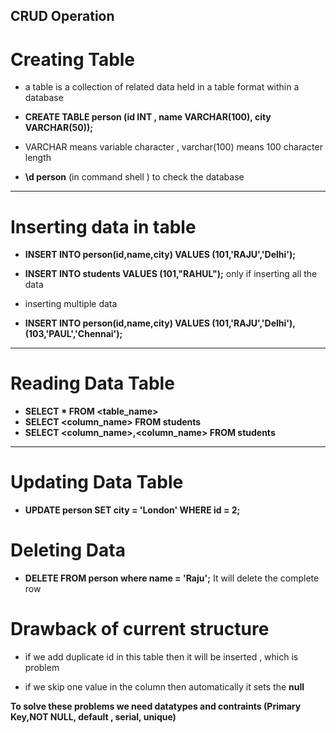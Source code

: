 ## CRUD Operation

# Creating Table
- a table is a collection of related data held in a table format within a database 

- **CREATE TABLE person (id INT , name VARCHAR(100), city VARCHAR(50));**

- VARCHAR means variable character , varchar(100) means 100 character length

- **\d person** (in command shell ) to check the database 

---

# Inserting data in  table 

- **INSERT INTO person(id,name,city) VALUES (101,'RAJU','Delhi');**
- **INSERT INTO students VALUES (101,"RAHUL");**  only if inserting all the data 

- inserting multiple data 

- **INSERT INTO person(id,name,city) VALUES (101,'RAJU','Delhi'),(103,'PAUL','Chennai');**

---

# Reading Data Table 

- **SELECT * FROM <table_name>**
- **SELECT <column_name> FROM students**
- **SELECT <column_name>,<column_name> FROM students**

---

# Updating Data Table 

- **UPDATE person SET city = 'London' WHERE id = 2;**

# Deleting Data 

- **DELETE FROM person where name = 'Raju';**   It will delete the complete row

# Drawback of current structure 

- if we add duplicate id in this table then it will be inserted , which is problem 

- if we skip one value in the column then automatically it sets the **null**


**To solve these problems we need datatypes and contraints (Primary Key,NOT NULL, default , serial, unique)**